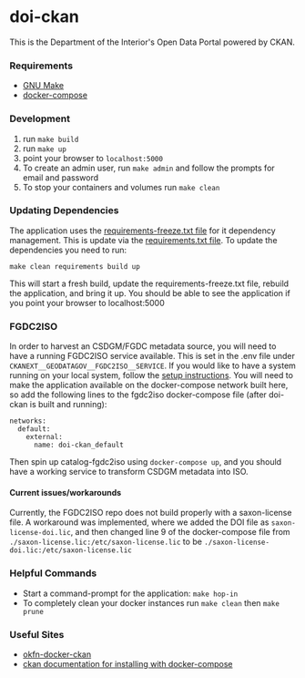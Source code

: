 # doi-ckan
This is the Department of the Interior's Open Data Portal powered by CKAN.


### Requirements

- [GNU Make](https://www.gnu.org/software/make/)
- [docker-compose](https://docs.docker.com/compose/)

### Development

1. run `make build`
1. run `make up`
1. point your browser to `localhost:5000`
1. To create an admin user, run `make admin` and follow the prompts for email and password
1. To stop your containers and volumes run `make clean`

### Updating Dependencies
The application uses the [requirements-freeze.txt file](./ckan/requirements-freeze.txt) for it dependency management. This is update via the [requirements.txt file](./ckan/requirements.txt). To update the dependencies you need to run:

`make clean requirements build up`

This will start a fresh build, update the requirements-freeze.txt file, rebuild the application, and bring it up. You should be able to see the application if you point your browser to localhost:5000

### FGDC2ISO

In order to harvest an CSDGM/FGDC metadata source, you will need to have a running FGDC2ISO service available.
This is set in the .env file under `CKANEXT__GEODATAGOV__FGDC2ISO__SERVICE`.
If you would like to have a system running on your local system, follow the 
[setup instructions](https://github.com/GSA/catalog-fgdc2iso). 
You will need to make the application available on the docker-compose network built here, 
so add the following lines to the fgdc2iso docker-compose file (after doi-ckan is built and running):

```
networks:
  default:
    external:
      name: doi-ckan_default
```
Then spin up catalog-fgdc2iso using `docker-compose up`, and you should have a working service
to transform CSDGM metadata into ISO.

#### Current issues/workarounds

Currently, the FGDC2ISO repo does not build properly with a saxon-license file.
A workaround was implemented, where we added the DOI file as `saxon-license-doi.lic`,
and then changed line 9 of the docker-compose file from `./saxon-license.lic:/etc/saxon-license.lic`
to be `./saxon-license-doi.lic:/etc/saxon-license.lic`

### Helpful Commands

- Start a command-prompt for the application: `make hop-in`
- To completely clean your docker instances run  `make clean` then `make prune`


### Useful Sites

- [okfn-docker-ckan](https://github.com/okfn/docker-ckan)
- [ckan documentation for installing with docker-compose](https://docs.ckan.org/en/2.8/maintaining/installing/install-from-docker-compose.html)